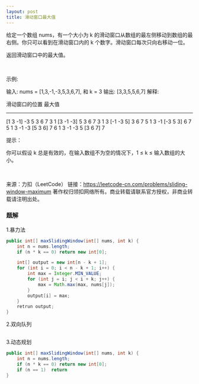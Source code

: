 ```yaml
---
layout: post
title: 滑动窗口最大值
---
```

给定一个数组 nums，有一个大小为 k 的滑动窗口从数组的最左侧移动到数组的最右侧。你只可以看到在滑动窗口内的 k 个数字。滑动窗口每次只向右移动一位。

返回滑动窗口中的最大值。

 

示例:

输入: nums = [1,3,-1,-3,5,3,6,7], 和 k = 3
输出: [3,3,5,5,6,7] 
解释: 

  滑动窗口的位置                最大值
---------------               -----
[1  3  -1] -3  5  3  6  7       3
 1 [3  -1  -3] 5  3  6  7       3
 1  3 [-1  -3  5] 3  6  7       5
 1  3  -1 [-3  5  3] 6  7       5
 1  3  -1  -3 [5  3  6] 7       6
 1  3  -1  -3  5 [3  6  7]      7
 

提示：

你可以假设 k 总是有效的，在输入数组不为空的情况下，1 ≤ k ≤ 输入数组的大小。

 

来源：力扣（LeetCode）
链接：https://leetcode-cn.com/problems/sliding-window-maximum
著作权归领扣网络所有。商业转载请联系官方授权，非商业转载请注明出处。

### 题解
1.暴力法
``` java
public int[] maxSlidingWindow(int[] nums, int k) {
    int n = nums.length;
    if (n * k == 0) return new int[0];

    int[] output = new int[n - k + 1];
    for (int i = 0; i < n - k + 1; i++) {
        int max = Integer.MIN_VALUE;
        for (int j = i; j < i + k; j++) {
            max = Math.max(max, nums[j]);
        }
        output[i] = max;
    }
    retrun output;
}
```  
2.双向队列
``` java


```

3.动态规划

``` java
public int[] maxSlidingWindow(int[] nums, int k) {
    int n = nums.length;
    if (n * k == 0) return new int[0];
    if (n == 1)  return 
}